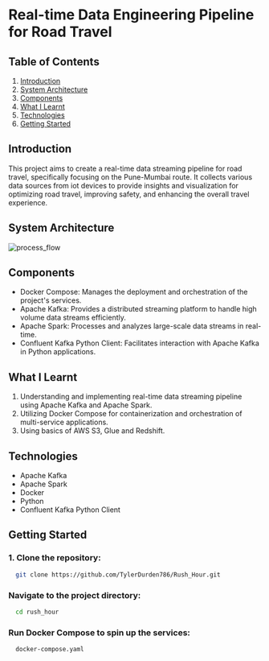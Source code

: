 # Real-time Data Engineering Pipeline for Road Travel

## Table of Contents
1. [Introduction](#introduction)
2. [System Architecture](#system-architecture)
3. [Components](#components)
4. [What I Learnt](#what-i-learnt)
5. [Technologies](#technologies)
6. [Getting Started](#getting-started)

## Introduction
This project aims to create a real-time data streaming pipeline for road travel, specifically focusing on the Pune-Mumbai route. It collects various data sources from iot devices to provide insights and visualization for optimizing road travel, improving safety, and enhancing the overall travel experience.

## System Architecture
![process_flow](https://github.com/TylerDurden786/Rush_Hour/assets/168437985/f6757c8a-2ab9-463e-81c8-60962c299a60)

## Components
- Docker Compose: Manages the deployment and orchestration of the project's services.
- Apache Kafka: Provides a distributed streaming platform to handle high volume data streams efficiently.
- Apache Spark: Processes and analyzes large-scale data streams in real-time.
- Confluent Kafka Python Client: Facilitates interaction with Apache Kafka in Python applications.

## What I Learnt
1. Understanding and implementing real-time data streaming pipeline using Apache Kafka and Apache Spark.
2. Utilizing Docker Compose for containerization and orchestration of multi-service applications.
3. Using basics of AWS S3, Glue and Redshift.

## Technologies
- Apache Kafka
- Apache Spark
- Docker
- Python
- Confluent Kafka Python Client

## Getting Started
### 1. Clone the repository:
```bash
  git clone https://github.com/TylerDurden786/Rush_Hour.git
```
### Navigate to the project directory:
```bash
  cd rush_hour
```
### Run Docker Compose to spin up the services:
```bash
  docker-compose.yaml
```